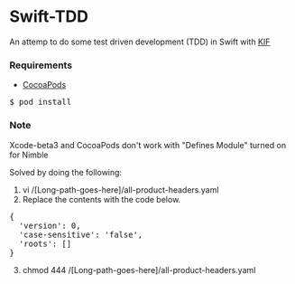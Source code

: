 Swift-TDD
=========

An attemp to do some test driven development (TDD) in Swift with [KIF](https://github.com/kif-framework/KIF)

### Requirements

* [CocoaPods](http://cocoapods.org/)

<pre>
$ pod install
</pre>

### Note

Xcode-beta3 and CocoaPods don't work with "Defines Module" turned on for Nimble

Solved by doing the following:

1. vi /[Long-path-goes-here]/all-product-headers.yaml
2. Replace the contents with the code below.
<pre>
{
  'version': 0,
  'case-sensitive': 'false',
  'roots': []
}
</pre>
3. chmod 444 /[Long-path-goes-here]/all-product-headers.yaml

